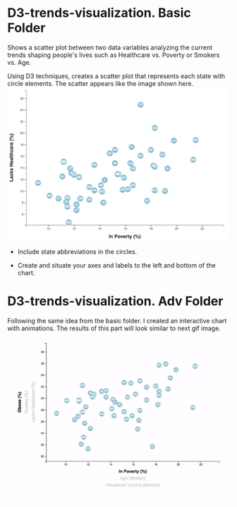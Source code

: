 # D3-trends-visualization. Basic Folder
Shows a scatter plot between two data variables analyzing the current trends shaping people's lives such as Healthcare vs. Poverty or Smokers vs. Age.

Using D3 techniques, creates a scatter plot that represents each state with circle elements. The scatter appears like the image shown here.
![scatter](images/scatter.png)

* Include state abbreviations in the circles.

* Create and situate your axes and labels to the left and bottom of the chart.


# D3-trends-visualization. Adv Folder

Following the same idea from the basic folder. 
I created an interactive chart with animations. The results of this part will look similar to next gif image.

![animated-scatter](images/animated-scatter.gif)
